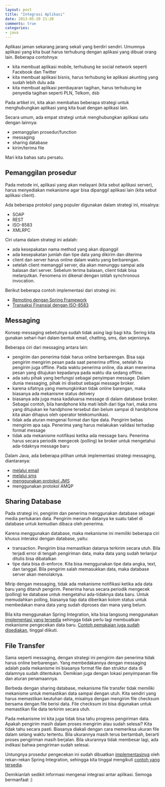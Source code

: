 ```yaml
---
layout: post
title: "Integrasi Aplikasi"
date: 2013-05-20 21:20
comments: true
categories: 
- java
---
```


Aplikasi jaman sekarang jarang sekali yang berdiri sendiri. 
Umumnya aplikasi yang kita buat harus terhubung dengan aplikasi yang dibuat orang lain. 
Beberapa contohnya:

* kita membuat aplikasi mobile, terhubung ke social network seperti Facebook dan Twitter
* kita membuat aplikasi bisnis, harus terhubung ke aplikasi akunting yang sudah lebih dulu ada
* kita membuat aplikasi pembayaran tagihan, harus terhubung ke penyedia tagihan seperti PLN, Telkom, dsb

Pada artikel ini, kita akan membahas beberapa strategi untuk menghubungkan aplikasi yang kita buat dengan aplikasi lain.

<!--more-->

Secara umum, ada empat strategi untuk menghubungkan aplikasi satu dengan lainnya:

* pemanggilan prosedur/function
* messaging
* sharing database
* kirim/terima file

Mari kita bahas satu persatu.

## Pemanggilan prosedur ##

Pada metode ini, aplikasi yang akan melayani (kita sebut aplikasi server), 
harus menyediakan mekanisme agar bisa dipanggil aplikasi lain (kita sebut aplikasi client).

Ada beberapa protokol yang populer digunakan dalam strategi ini, misalnya:

* SOAP
* REST
* ISO-8583
* XMLRPC

Ciri utama dalam strategi ini adalah:

* ada kesepakatan nama method yang akan dipanggil
* ada kesepakatan jumlah dan tipe data yang dikirim dan diterima
* client dan server harus online dalam waktu yang berbarengan.
* setelah client memanggil server, dia akan menunggu sampai ada balasan dari server. Sebelum terima balasan, client tidak bisa melanjutkan. Fenomena ini dikenal dengan istilah synchronous invocation.

Berikut beberapa contoh implementasi dari strategi ini:

* [Remoting dengan Spring Framework](http://software.endy.muhardin.com/java/remoting-dengan-spring/)
* [Transaksi Finansial dengan ISO-8583](http://web.archive.org/web/20110324211627/http://martinusadyh.web.id/tulisanku/berkenalan-dengan-iso-8583-menggunakan-java)

## Messaging ##

Konsep messaging sebetulnya sudah tidak asing lagi bagi kita. Sering kita gunakan sehari-hari dalam bentuk email, chatting, sms, dan sejenisnya. 

Beberapa ciri dari messaging antara lain:

* pengirim dan penerima tidak harus online berbarengan. Bisa saja pengirim mengirim pesan pada saat penerima offline, setelah itu pengirim juga offline. Pada waktu penerima online, dia akan menerima pesan yang ditujukan kepadanya pada waktu dia sedang offline.
* ada satu pihak yang berfungsi sebagai penyimpan message. Dalam dunia messaging, pihak ini disebut sebagai message broker.
* karena sifatnya yang memungkinkan tidak online barengan, maka biasanya ada mekanisme status delivery
* biasanya ada juga masa kadaluarsa message di dalam database broker. Sebagai contoh, bila handphone kita mati lebih dari tiga hari, maka sms yang ditujukan ke handphone tersebut dan belum sampai di handphone kita akan dihapus oleh operator telekomunikasi.
* tidak ada aturan mengenai format dan tipe data. Pengirim bebas mengirim apa saja. Penerima yang harus melakukan validasi terhadap format message
* tidak ada mekanisme notifikasi ketika ada message baru. Penerima harus secara periodik mengecek (polling) ke broker untuk mengetahui ada-tidaknya message baru

Dalam Java, ada beberapa pilihan untuk implementasi strategi messaging, diantaranya:

* [melalui email](http://software.endy.muhardin.com/java/integrasi-pusat-cabang-2/)
* [melalui sms](http://www.playsms.org/)
* [menggunakan protokol JMS](http://software.endy.muhardin.com/java/intro-jms/)
* menggunakan protokol AMQP


## Sharing Database ##

Pada strategi ini, pengirim dan penerima menggunakan database sebagai media pertukaran data. Pengirim menaruh datanya ke suatu tabel di database untuk kemudian dibaca oleh penerima. 

Karena menggunakan database, maka mekanisme ini memiliki beberapa ciri khusus interaksi dengan database, yaitu:

* transaction. Pengirim bisa memastikan datanya terkirim secara utuh. Bila terjadi error di tengah pengiriman data, maka data yang sudah terlanjur ditulis bisa dibatalkan
* tipe data bisa di-enforce. Kita bisa menggunakan tipe data angka, text, dan tanggal. Bila pengirim salah memasukkan data, maka database server akan menolaknya.

Mirip dengan messaging, tidak ada mekanisme notifikasi ketika ada data baru yang ditaruh pengirim. Penerima harus secara periodik mengecek (polling) ke database untuk mengetahui ada-tidaknya data baru. Untuk memudahkan polling, biasanya tiap data diberikan kolom status untuk membedakan mana data yang sudah diproses dan mana yang belum.

Bila kita menggunakan Spring Integration, kita bisa langsung menggunakan [implementasi yang tersedia](http://static.springsource.org/spring-integration/reference/htmlsingle/#jdbc) sehingga tidak perlu lagi membuatkan mekanisme pengecekan data baru. [Contoh pemakaian juga sudah disediakan](https://github.com/SpringSource/spring-integration-samples/tree/master/basic/jdbc), tinggal diikuti.

## File Transfer ##

Sama seperti messaging, dengan strategi ini pengirim dan penerima tidak harus online berbarengan. Yang membedakannya dengan messaging adalah pada mekanisme ini biasanya format file dan struktur data di dalamnya sudah ditentukan. Demikian juga dengan lokasi penyimpanan file dan aturan penamaannya. 

Berbeda dengan sharing database, mekanisme file transfer tidak memiliki mekanisme untuk memastikan data sampai dengan utuh. Kita sendiri yang harus memastikan keutuhan data, misalnya dengan mengirim file checksum bersama dengan file berisi data. File checksum ini bisa digunakan untuk memastikan file data terkirim secara utuh.

Pada mekanisme ini kita juga tidak bisa tahu progress pengiriman data. Apakah pengirim masih dalam proses mengirim atau sudah selesai? Kita tidak tahu secara pasti. Biasanya diakali dengan cara memeriksa ukuran file dalam selang waktu tertentu. Bila ukurannya masih terus bertambah, berarti proses pengiriman masih berjalan. Bila ukurannya tidak membesar lagi, ada indikasi bahwa pengiriman sudah selesai. 

Untungnya prosedur pengecekan ini sudah dibuatkan [implementasinya](http://static.springsource.org/spring-integration/reference/htmlsingle/#files) oleh rekan-rekan Spring Integration, sehingga kita tinggal mengikuti [contoh yang tersedia](https://github.com/SpringSource/spring-integration-samples/tree/master/basic/file).

Demikianlah sedikit informasi mengenai integrasi antar aplikasi. Semoga bermanfaat :)
